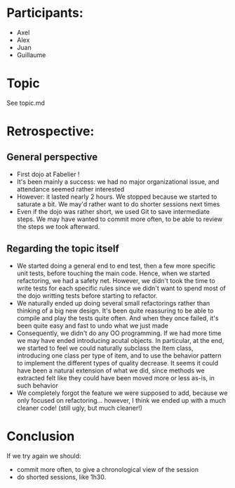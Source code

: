 Participants:
============
* Axel
* Alex
* Juan
* Guillaume

Topic
=====
See topic.md

Retrospective:
=============
General perspective
-------------------
* First dojo at Fabelier !
* It's been mainly a success: we had no major organizational issue, and attendance seemed rather interested
* However: it lasted nearly 2 hours. We stopped because we started to saturate a bit. We may'd rather want to do shorter sessions next times
* Even if the dojo was rather short, we used Git to save intermediate steps. We may have wanted to commit more often, to be able to review the steps we took afterward.

Regarding the topic itself
--------------------------
* We started doing a general end to end test, then a few more specific unit tests, before touching the main code. Hence, when we started refactoring, we had a safety net. However, we didn't took the time to write tests for each specific rules since we didn't want to spend most of the dojo writting tests before starting to refactor.
* We naturally ended up doing several small refactorings rather than thinking of a big new design. It's been quite reassuring to be able to compile and play the tests quite often. And when they once failed, it's been quite easy and fast to undo what we just made
* Consequently, we didn't do any OO programming. If we had more time we may have ended introducing acutal objects. In particular, at the end, we started to feel we could naturally subclass the Item class, introducing one class per type of item, and to use the behavior pattern to implement the different types of quality decrease. It seems it could have been a natural extension of what we did, since methods we extracted felt like they could have been moved more or less as-is, in such behavior
* We completely forgot the feature we were supposed to add, because we only focused on refactoring... however, I think we ended up with a much cleaner code! (still ugly, but much cleaner!)

Conclusion
=========
If we try again we should:
* commit more often, to give a chronological view of the session
* do shorted sessions, like 1h30.

